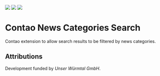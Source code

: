 [![](https://img.shields.io/maintenance/yes/2020.svg)](https://github.com/inspiredminds/contao-news-categories-search)
[![](https://img.shields.io/packagist/v/inspiredminds/contao-news-categories-search.svg)](https://packagist.org/packages/inspiredminds/contao-news-categories-search)
[![](https://img.shields.io/packagist/dt/inspiredminds/contao-news-categories-search.svg)](https://packagist.org/packages/inspiredminds/contao-news-categories-search)

Contao News Categories Search
=====================

Contao extension to allow search results to be filtered by news categories.


## Attributions

Development funded by _Unser Würmtal GmbH_.
